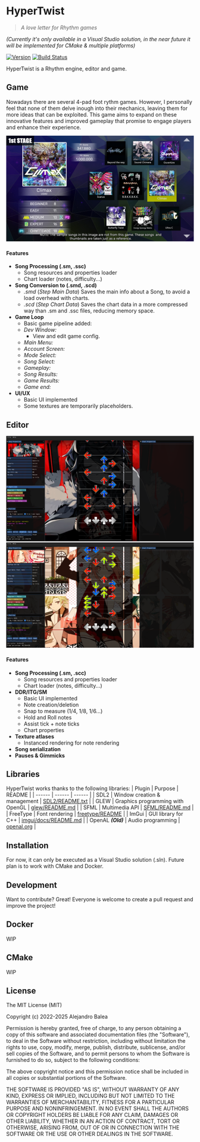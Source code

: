 # HyperTwist

> _A love letter for Rhythm games_

*(Currently it's only available in a Visual Studio solution, in the near future it will be implemented for CMake & multiple platforms)*

[![Version]( https://img.shields.io/badge/version-0.1.0-blue)](https://github.com/alejandro3alea/HyperTwist/)  [![Build Status](https://github.com/alejandro3alea/HyperTwist/actions/workflows/c-cpp.yml/badge.svg)](https://github.com/alejandro3alea/HyperTwist/) 

HyperTwist is a Rhythm engine, editor and game.


## Game
Nowadays there are several 4-pad foot rythm games. However, I personally feel that none of them delve inough into their mechanics, leaving them for more ideas that can be exploited. This game aims to expand on these innovative features and improved gameplay that promise to engage players and enhance their experience.

![Song Select Menu](https://github.com/Alejandro3alea/HyperTwist/blob/main/Game/data/engine/texture/SongSelect/Reference.png?raw=true)


#### Features
- **Song Processing (.sm, .ssc)**
    - Song resources and properties loader
    - Chart loader (notes, difficulty...)
- **Song Conversion to (.smd, .scd)**
    - *.smd* (*Step Main Data*) Saves the main info about a Song, to avoid a load overhead with charts.
    - *.scd* (*Step Chart Data*) Saves the chart data in a more compressed way than .sm and .ssc files, reducing memory space.
- **Game Loop**
    - Basic game pipeline added:
    - *Dev Window:*
        - View and edit game config.
    - *Main Menu:*
    - *Account Screen:*
    - *Mode Select:*
    - *Song Select:*
    - *Gameplay:*
    - *Song Results:*
    - *Game Results:*
    - *Game end:*
- **UI/UX**
    - Basic UI implemented
    - Some textures are temporarily placeholders.


## Editor
![Song Select Menu](https://github.com/Alejandro3alea/HyperTwist/blob/main/docs/King.png?raw=true)
![Song Select Menu](https://github.com/Alejandro3alea/HyperTwist/blob/main/docs/Houkago-Stride.png?raw=true)


#### Features
- **Song Processing (.sm, .scc)**
    - Song resources and properties loader
    - Chart loader (notes, difficulty...)
- **DDR/ITG/SM**
    - Basic UI implemented
    - Note creation/deletion
    - Snap to measure (1/4, 1/8, 1/6...)
    - Hold and Roll notes
    - Assist tick + note ticks
    - Chart properties
- **Texture atlases**
    - Instanced rendering for note rendering
- **Song serialization**
- **Pauses & Gimmicks**


## Libraries

HyperTwist works thanks to the following libraries:
| Plugin | Purpose | README |
| ------ | ------ | ------ |
| SDL2 | Window creation & management | [SDL2/README.txt](https://github.com/davidsiaw/SDL2/blob/master/README.txt) |
| GLEW | Graphics programming with OpenGL | [glew/README.md](https://github.com/nigels-com/glew/blob/master/README.md) |
| SFML | Multimedia API | [SFML/README.md](https://github.com/SFML/SFML/blob/master/readme.md) |
| FreeType | Font rendering | [freetype/README](https://github.com/freetype/freetype/blob/master/README) |
| ImGui | GUI library for C++ | [imgui/docs/README.md](https://github.com/ocornut/imgui/blob/master/docs/README.md) |
| OpenAL ***(Old)*** | Audio programming | [openal.org](https://www.openal.org/) |



## Installation

For now, it can only be executed as a Visual Studio solution (.sln). Future plan is to work with CMake and Docker.


## Development

Want to contribute? Great! Everyone is welcome to create a pull request and improve the project!


## Docker

WIP


## CMake

WIP


## License

The MIT License (MIT)

Copyright (c) 2022-2025 Alejandro Balea

Permission is hereby granted, free of charge, to any person obtaining a copy
of this software and associated documentation files (the "Software"), to deal
in the Software without restriction, including without limitation the rights
to use, copy, modify, merge, publish, distribute, sublicense, and/or sell
copies of the Software, and to permit persons to whom the Software is
furnished to do so, subject to the following conditions:

The above copyright notice and this permission notice shall be included in
all copies or substantial portions of the Software.

THE SOFTWARE IS PROVIDED "AS IS", WITHOUT WARRANTY OF ANY KIND, EXPRESS OR
IMPLIED, INCLUDING BUT NOT LIMITED TO THE WARRANTIES OF MERCHANTABILITY,
FITNESS FOR A PARTICULAR PURPOSE AND NONINFRINGEMENT. IN NO EVENT SHALL THE
AUTHORS OR COPYRIGHT HOLDERS BE LIABLE FOR ANY CLAIM, DAMAGES OR OTHER
LIABILITY, WHETHER IN AN ACTION OF CONTRACT, TORT OR OTHERWISE, ARISING FROM,
OUT OF OR IN CONNECTION WITH THE SOFTWARE OR THE USE OR OTHER DEALINGS IN
THE SOFTWARE.
